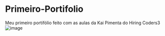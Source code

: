 # Primeiro-Portifolio
Meu primeiro portifólio feito com as aulas da Kai Pimenta do Hiring Coders3
![image](https://user-images.githubusercontent.com/102933005/174698926-f6ead223-50a9-4dea-94d4-d682e0b8b1f6.png)

